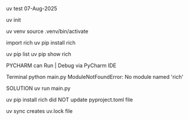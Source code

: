 uv test
07-Aug-2025

uv init

uv venv
source .venv/bin/activate

import rich
uv pip install rich

uv pip list
uv pip show rich

PYCHARM
can Run | Debug via PyCharm IDE

Terminal
python main.py
ModuleNotFoundError: No module named 'rich'

SOLUTION
uv run main.py

uv pip install rich
did NOT update pyproject.toml file

uv sync
creates uv.lock file

